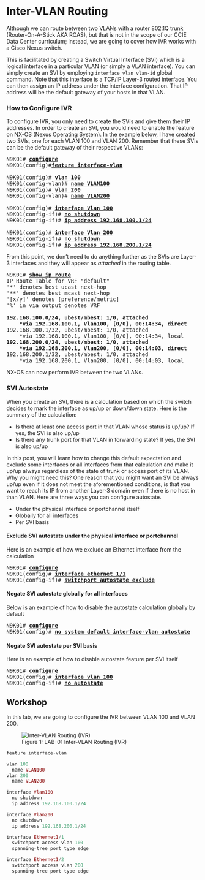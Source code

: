# Inter-VLAN Routing

Although we can route between two VLANs with a router 802.1Q trunk (Router-On-A-Stick AKA ROAS), but that is not in the scope of our CCIE Data Center curriculum; instead, we are going to cover how IVR works with a Cisco Nexus switch.

This is facilitated by creating a Switch Virtual Interface (SVI) which is a logical interface in a particular VLAN (or simply a VLAN interface). You can simply create an SVI by employing `interface vlan vlan-id` global command. Note that this interface is a TCP/IP Layer-3 routed interface. You can then assign an IP address under the interface configuration. That IP address will be the default gateway of your hosts in that VLAN.

### How to Configure IVR
To configure IVR, you only need to create the SVIs and give them their IP addresses. In order to create an SVI, you would need to enable the feature on NX-OS (Nexus Operating System). In the example below, I have created two SVIs, one for each VLAN 100 and VLAN 200. Remember that these SVIs can be the default gateway of their respective VLANs:

<pre>
N9K01# <b><ins>configure</ins></b>
N9K01(config)#<b><ins>feature interface-vlan</ins></b>

N9K01(config)# <b><ins>vlan 100</ins></b>
N9K01(config-vlan)# <b><ins>name VLAN100</ins></b>
N9K01(config)# <b><ins>vlan 200</ins></b>
N9K01(config-vlan)# <b><ins>name VLAN200</ins></b>

N9K01(config)# <b><ins>interface Vlan 100</ins></b>
N9K01(config-if)# <b><ins>no shutdown</ins></b>
N9K01(config-if)# <b><ins>ip address 192.168.100.1/24</ins></b>

N9K01(config)# <b><ins>interface Vlan 200</ins></b>
N9K01(config-if)# <b><ins>no shutdown</ins></b>
N9K01(config-if)# <b><ins>ip address 192.168.200.1/24</ins></b>
</pre>

From this point, we don’t need to do anything further as the SVIs are Layer-3 interfaces and they will appear as *attached* in the routing table.

<pre>
N9K01# <b><ins>show ip route</ins></b>
IP Route Table for VRF "default"
'*' denotes best ucast next-hop
'**' denotes best mcast next-hop
'[x/y]' denotes [preference/metric]
'%<string>' in via output denotes VRF <string>

<b>192.168.100.0/24, ubest/mbest: 1/0, attached
    *via 192.168.100.1, Vlan100, [0/0], 00:14:34, direct</b>
192.168.100.1/32, ubest/mbest: 1/0, attached
    *via 192.168.100.1, Vlan100, [0/0], 00:14:34, local
<b>192.168.200.0/24, ubest/mbest: 1/0, attached
    *via 192.168.200.1, Vlan200, [0/0], 00:14:03, direct</b>
192.168.200.1/32, ubest/mbest: 1/0, attached
    *via 192.168.200.1, Vlan200, [0/0], 00:14:03, local
</pre>

NX-OS can now perform IVR between the two VLANs.

### SVI Autostate

When you create an SVI, there is a calculation based on which the switch decides to mark the interface as up/up or down/down state. Here is the summary of the calculation:

  * Is there at least one access port in that VLAN whose status is up/up? If yes, the SVI is also up/up
  * Is there any trunk port for that VLAN in forwarding state? If yes, the SVI is also up/up

In this post, you will learn how to change this default expectation and exclude some interfaces or all interfaces from that calculation and make it up/up always regardless of the state of trunk or access port of its VLAN. Why you might need this? One reason that you might want an SVI be always up/up even if it does not meet the aforementioned conditions, is that you want to reach its IP from another Layer-3 domain even if there is no host in than VLAN. Here are three ways you can configure autostate.

  * Under the physical interface or portchannel itself
  * Globally for all interfaces
  * Per SVI basis

#### Exclude SVI autostate under the physical interface or portchannel

Here is an example of how we exclude an Ethernet interface from the calculation

<pre>
N9K01# <b><ins>configure</ins></b>
N9K01(config)# <b><ins>interface ethernet 1/1</ins></b>
N9K01(config-if)# <b><ins>switchport autostate exclude</ins></b>
</pre>

#### Negate SVI autostate globally for all interfaces

Below is an example of how to disable the autostate calculation globally by default

<pre>
N9K01# <b><ins>configure</ins></b>
N9K01(config)# <b><ins>no system default interface-vlan autostate</ins></b>
</pre>

#### Negate SVI autostate per SVI basis

Here is an example of how to disable autostate feature per SVI itself

<pre>
N9K01# <b><ins>configure</ins></b>
N9K01(config)# <b><ins>interface vlan 100</ins></b>
N9K01(config-if)# <b><ins>no autostate</ins></b>
</pre>

## Workshop

In this lab, we are going to configure the IVR between VLAN 100 and VLAN 200.

<figure>
  <img src="https://user-images.githubusercontent.com/31813625/235381974-1145d080-a291-43e1-ba20-7f580633c716.png" alt="Inter-VLAN Routing (IVR)">
  <figcaption>Figure 1: LAB-01 Inter-VLAN Routing (IVR)</figcaption>
</figure>

```elixir
feature interface-vlan

vlan 100
  name VLAN100
vlan 200
  name VLAN200

interface Vlan100
  no shutdown
  ip address 192.168.100.1/24

interface Vlan200
  no shutdown
  ip address 192.168.200.1/24

interface Ethernet1/1
  switchport access vlan 100
  spanning-tree port type edge

interface Ethernet1/2
  switchport access vlan 200
  spanning-tree port type edge
```  